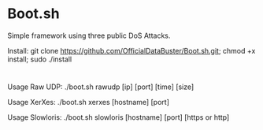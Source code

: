 # Boot.sh
Simple framework using three public DoS Attacks.

Install: git clone https://github.com/OfficialDataBuster/Boot.sh.git; chmod +x install; sudo ./install

#


Usage Raw UDP: ./boot.sh rawudp [ip] [port] [time] [size]

Usage XerXes: ./boot.sh xerxes [hostname] [port]

Usage Slowloris: ./boot.sh slowloris [hostname] [port] [https or http]
